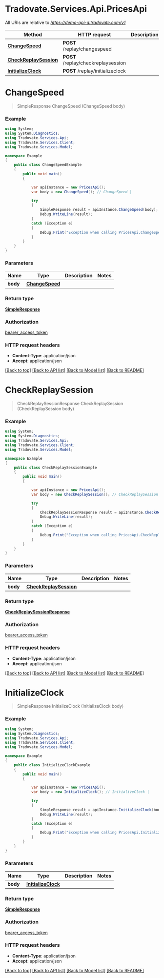 # Tradovate.Services.Api.PricesApi

All URIs are relative to *https://demo-api-d.tradovate.com/v1*

Method | HTTP request | Description
------------- | ------------- | -------------
[**ChangeSpeed**](PricesApi.md#changespeed) | **POST** /replay/changespeed | 
[**CheckReplaySession**](PricesApi.md#checkreplaysession) | **POST** /replay/checkreplaysession | 
[**InitializeClock**](PricesApi.md#initializeclock) | **POST** /replay/initializeclock | 

<a name="changespeed"></a>
# **ChangeSpeed**
> SimpleResponse ChangeSpeed (ChangeSpeed body)



### Example
```csharp
using System;
using System.Diagnostics;
using Tradovate.Services.Api;
using Tradovate.Services.Client;
using Tradovate.Services.Model;

namespace Example
{
    public class ChangeSpeedExample
    {
        public void main()
        {

            var apiInstance = new PricesApi();
            var body = new ChangeSpeed(); // ChangeSpeed | 

            try
            {
                SimpleResponse result = apiInstance.ChangeSpeed(body);
                Debug.WriteLine(result);
            }
            catch (Exception e)
            {
                Debug.Print("Exception when calling PricesApi.ChangeSpeed: " + e.Message );
            }
        }
    }
}
```

### Parameters

Name | Type | Description  | Notes
------------- | ------------- | ------------- | -------------
 **body** | [**ChangeSpeed**](ChangeSpeed.md)|  | 

### Return type

[**SimpleResponse**](SimpleResponse.md)

### Authorization

[bearer_access_token](../README.md#bearer_access_token)

### HTTP request headers

 - **Content-Type**: application/json
 - **Accept**: application/json

[[Back to top]](#) [[Back to API list]](../README.md#documentation-for-api-endpoints) [[Back to Model list]](../README.md#documentation-for-models) [[Back to README]](../README.md)
<a name="checkreplaysession"></a>
# **CheckReplaySession**
> CheckReplaySessionResponse CheckReplaySession (CheckReplaySession body)



### Example
```csharp
using System;
using System.Diagnostics;
using Tradovate.Services.Api;
using Tradovate.Services.Client;
using Tradovate.Services.Model;

namespace Example
{
    public class CheckReplaySessionExample
    {
        public void main()
        {

            var apiInstance = new PricesApi();
            var body = new CheckReplaySession(); // CheckReplaySession | 

            try
            {
                CheckReplaySessionResponse result = apiInstance.CheckReplaySession(body);
                Debug.WriteLine(result);
            }
            catch (Exception e)
            {
                Debug.Print("Exception when calling PricesApi.CheckReplaySession: " + e.Message );
            }
        }
    }
}
```

### Parameters

Name | Type | Description  | Notes
------------- | ------------- | ------------- | -------------
 **body** | [**CheckReplaySession**](CheckReplaySession.md)|  | 

### Return type

[**CheckReplaySessionResponse**](CheckReplaySessionResponse.md)

### Authorization

[bearer_access_token](../README.md#bearer_access_token)

### HTTP request headers

 - **Content-Type**: application/json
 - **Accept**: application/json

[[Back to top]](#) [[Back to API list]](../README.md#documentation-for-api-endpoints) [[Back to Model list]](../README.md#documentation-for-models) [[Back to README]](../README.md)
<a name="initializeclock"></a>
# **InitializeClock**
> SimpleResponse InitializeClock (InitializeClock body)



### Example
```csharp
using System;
using System.Diagnostics;
using Tradovate.Services.Api;
using Tradovate.Services.Client;
using Tradovate.Services.Model;

namespace Example
{
    public class InitializeClockExample
    {
        public void main()
        {

            var apiInstance = new PricesApi();
            var body = new InitializeClock(); // InitializeClock | 

            try
            {
                SimpleResponse result = apiInstance.InitializeClock(body);
                Debug.WriteLine(result);
            }
            catch (Exception e)
            {
                Debug.Print("Exception when calling PricesApi.InitializeClock: " + e.Message );
            }
        }
    }
}
```

### Parameters

Name | Type | Description  | Notes
------------- | ------------- | ------------- | -------------
 **body** | [**InitializeClock**](InitializeClock.md)|  | 

### Return type

[**SimpleResponse**](SimpleResponse.md)

### Authorization

[bearer_access_token](../README.md#bearer_access_token)

### HTTP request headers

 - **Content-Type**: application/json
 - **Accept**: application/json

[[Back to top]](#) [[Back to API list]](../README.md#documentation-for-api-endpoints) [[Back to Model list]](../README.md#documentation-for-models) [[Back to README]](../README.md)
